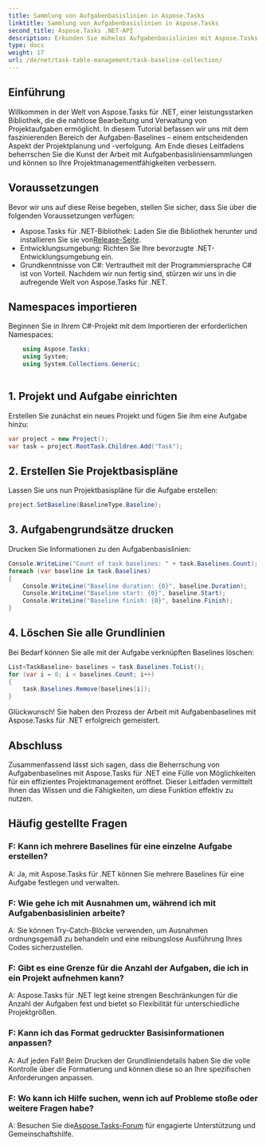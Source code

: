 ```yaml
---
title: Sammlung von Aufgabenbasislinien in Aspose.Tasks
linktitle: Sammlung von Aufgabenbasislinien in Aspose.Tasks
second_title: Aspose.Tasks .NET-API
description: Erkunden Sie mühelos Aufgabenbasislinien mit Aspose.Tasks für .NET. Effizientes Projektmanagement leicht gemacht. Jetzt downloaden! #Aspose.Tasks #MS-Projekt
type: docs
weight: 17
url: /de/net/task-table-management/task-baseline-collection/
---
```

## Einführung
Willkommen in der Welt von Aspose.Tasks für .NET, einer leistungsstarken Bibliothek, die die nahtlose Bearbeitung und Verwaltung von Projektaufgaben ermöglicht. In diesem Tutorial befassen wir uns mit dem faszinierenden Bereich der Aufgaben-Baselines – einem entscheidenden Aspekt der Projektplanung und -verfolgung. Am Ende dieses Leitfadens beherrschen Sie die Kunst der Arbeit mit Aufgabenbasisliniensammlungen und können so Ihre Projektmanagementfähigkeiten verbessern.
## Voraussetzungen
Bevor wir uns auf diese Reise begeben, stellen Sie sicher, dass Sie über die folgenden Voraussetzungen verfügen:
-  Aspose.Tasks für .NET-Bibliothek: Laden Sie die Bibliothek herunter und installieren Sie sie von[Release-Seite](https://releases.aspose.com/tasks/net/).
- Entwicklungsumgebung: Richten Sie Ihre bevorzugte .NET-Entwicklungsumgebung ein.
- Grundkenntnisse von C#: Vertrautheit mit der Programmiersprache C# ist von Vorteil.
Nachdem wir nun fertig sind, stürzen wir uns in die aufregende Welt von Aspose.Tasks für .NET.
## Namespaces importieren
Beginnen Sie in Ihrem C#-Projekt mit dem Importieren der erforderlichen Namespaces:
```csharp
    using Aspose.Tasks;
    using System;
    using System.Collections.Generic;
    
```
## 1. Projekt und Aufgabe einrichten
Erstellen Sie zunächst ein neues Projekt und fügen Sie ihm eine Aufgabe hinzu:
```csharp
var project = new Project();
var task = project.RootTask.Children.Add("Task");
```
## 2. Erstellen Sie Projektbasispläne
Lassen Sie uns nun Projektbasispläne für die Aufgabe erstellen:
```csharp
project.SetBaseline(BaselineType.Baseline);
```
## 3. Aufgabengrundsätze drucken
Drucken Sie Informationen zu den Aufgabenbasislinien:
```csharp
Console.WriteLine("Count of task baselines: " + task.Baselines.Count);
foreach (var baseline in task.Baselines)
{
    Console.WriteLine("Baseline duration: {0}", baseline.Duration);
    Console.WriteLine("Baseline start: {0}", baseline.Start);
    Console.WriteLine("Baseline finish: {0}", baseline.Finish);
}
```
## 4. Löschen Sie alle Grundlinien
Bei Bedarf können Sie alle mit der Aufgabe verknüpften Baselines löschen:
```csharp
List<TaskBaseline> baselines = task.Baselines.ToList();
for (var i = 0; i < baselines.Count; i++)
{
    task.Baselines.Remove(baselines[i]);
}
```
Glückwunsch! Sie haben den Prozess der Arbeit mit Aufgabenbaselines mit Aspose.Tasks für .NET erfolgreich gemeistert.
## Abschluss
Zusammenfassend lässt sich sagen, dass die Beherrschung von Aufgabenbaselines mit Aspose.Tasks für .NET eine Fülle von Möglichkeiten für ein effizientes Projektmanagement eröffnet. Dieser Leitfaden vermittelt Ihnen das Wissen und die Fähigkeiten, um diese Funktion effektiv zu nutzen.
## Häufig gestellte Fragen
### F: Kann ich mehrere Baselines für eine einzelne Aufgabe erstellen?
A: Ja, mit Aspose.Tasks für .NET können Sie mehrere Baselines für eine Aufgabe festlegen und verwalten.
### F: Wie gehe ich mit Ausnahmen um, während ich mit Aufgabenbasislinien arbeite?
A: Sie können Try-Catch-Blöcke verwenden, um Ausnahmen ordnungsgemäß zu behandeln und eine reibungslose Ausführung Ihres Codes sicherzustellen.
### F: Gibt es eine Grenze für die Anzahl der Aufgaben, die ich in ein Projekt aufnehmen kann?
A: Aspose.Tasks für .NET legt keine strengen Beschränkungen für die Anzahl der Aufgaben fest und bietet so Flexibilität für unterschiedliche Projektgrößen.
### F: Kann ich das Format gedruckter Basisinformationen anpassen?
A: Auf jeden Fall! Beim Drucken der Grundliniendetails haben Sie die volle Kontrolle über die Formatierung und können diese so an Ihre spezifischen Anforderungen anpassen.
### F: Wo kann ich Hilfe suchen, wenn ich auf Probleme stoße oder weitere Fragen habe?
 A: Besuchen Sie die[Aspose.Tasks-Forum](https://forum.aspose.com/c/tasks/15) für engagierte Unterstützung und Gemeinschaftshilfe.